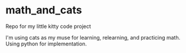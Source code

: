 # math_and_cats

Repo for my little kitty code project

I'm using cats as my muse for learning, relearning, and practicing math. Using python for implementation.
